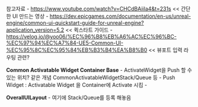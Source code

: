 참고자료
	- https://www.youtube.com/watch?v=CHCdBAiiIa4&t=231s << 간단한 UI 만드는 영상
	- https://dev.epicgames.com/documentation/en-us/unreal-engine/common-ui-quickstart-guide-for-unreal-engine?application_version=5.2 << 퀵스타트 가이드
	- https://velog.io/@yoo06/%EC%96%B8%EB%A6%AC%EC%96%BC-%EC%97%94%EC%A7%84-UE5-Common-UI-%EC%95%8C%EC%95%84%EB%B3%B4%EA%B8%B0 << 뷰포트 입력 라우팅 관련?


**Common Activatable Widget Container Base**
	 - ActivateWidget을 Push 할 수 있는 위치? 같은 개념 CommonActivatableWidgetStack/Queue 등 
	 - Push Widget : Activatable Widget 을 Container에 Activate 시킴
	 - 

**OverallUILayout**
	-  여기에 Stack/Queue를 등록 해놓음
	

